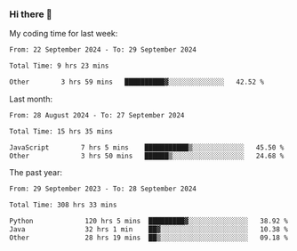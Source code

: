 ### Hi there 👋

My coding time for last week:

<!--START_SECTION:week-->

```txt
From: 22 September 2024 - To: 29 September 2024

Total Time: 9 hrs 23 mins

Other        3 hrs 59 mins   ██████████▓░░░░░░░░░░░░░░   42.52 %
```

<!--END_SECTION:week-->

Last month:

<!--START_SECTION:month-->

```txt
From: 28 August 2024 - To: 27 September 2024

Total Time: 15 hrs 35 mins

JavaScript        7 hrs 5 mins    ███████████▒░░░░░░░░░░░░░   45.50 %
Other             3 hrs 50 mins   ██████▒░░░░░░░░░░░░░░░░░░   24.68 %
```

<!--END_SECTION:month-->

The past year:

<!--START_SECTION:year-->

```txt
From: 29 September 2023 - To: 28 September 2024

Total Time: 308 hrs 33 mins

Python             120 hrs 5 mins  █████████▓░░░░░░░░░░░░░░░   38.92 %
Java               32 hrs 1 min    ██▓░░░░░░░░░░░░░░░░░░░░░░   10.38 %
Other              28 hrs 19 mins  ██▒░░░░░░░░░░░░░░░░░░░░░░   09.18 %
```

<!--END_SECTION:year-->
